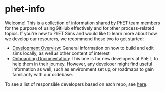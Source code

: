 phet-info
=========

Welcome! This is a collection of information shared by PhET team members for the purpose of using GitHub effectively and for other process-related topics. If you're new to PhET Sims and would like to learn more about how we develop our resources, we recommend these two to get started:
+ [Development Overview](https://github.com/phetsims/phet-info/blob/main/doc/phet-development-overview.md): General information on how to build and edit sims locally, as well as other content of interest.
+ [Onboarding Documentation](https://github.com/phetsims/phet-info/blob/main/doc/new-dev-onboarding.md): This one is for new developers at PhET, to help them in their journey. However, any developer might find useful information as well, such as environment set up, or roadmaps to gain familiarity with our codebase.


To see a list of responsible developers based on each repo, see [here](https://github.com/phetsims/phet-info/blob/main/sim-info/responsible_dev.md).
